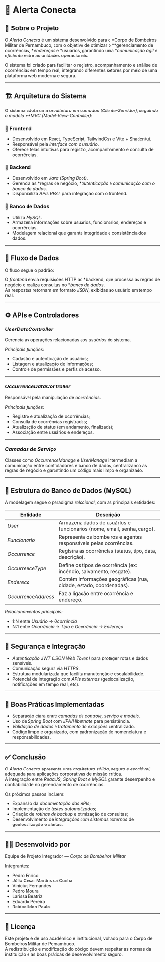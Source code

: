 # 🚒 Alerta Conecta

## 📘 Sobre o Projeto
O *Alerta Conecta* é um sistema desenvolvido para o *Corpo de Bombeiros Militar de Pernambuco, com o objetivo de otimizar o **gerenciamento de ocorrências, **endereços* e *usuários, garantindo uma **comunicação ágil e eficiente* entre as unidades operacionais.

O sistema foi criado para facilitar o registro, acompanhamento e análise de ocorrências em tempo real, integrando diferentes setores por meio de uma plataforma web moderna e segura.

---

## 🏗 Arquitetura do Sistema

O sistema adota uma *arquitetura em camadas (Cliente-Servidor), seguindo o modelo **MVC (Model-View-Controller)*:

### 🔹 Frontend
- Desenvolvido em React, TypeScript, TailwindCss e Vite + Shadcn/ui.
- Responsável pela *interface com o usuário*.
- Oferece telas intuitivas para registro, acompanhamento e consulta de ocorrências.

### 🔹 Backend
- Desenvolvido em *Java (Spring Boot)*.
- Gerencia as *regras de negócio, **autenticação* e *comunicação com o banco de dados*.
- Disponibiliza *APIs REST* para integração com o frontend.

### 🔹 Banco de Dados
- Utiliza *MySQL*.
- Armazena informações sobre usuários, funcionários, endereços e ocorrências.
- Modelagem relacional que garante integridade e consistência dos dados.

---

## 🔄 Fluxo de Dados

O fluxo segue o padrão:


O *frontend* envia requisições HTTP ao *backend, que processa as regras de negócio e realiza consultas no **banco de dados*.  
As respostas retornam em formato *JSON*, exibidas ao usuário em tempo real.

---

## ⚙ APIs e Controladores

### *UserDataController*
Gerencia as operações relacionadas aos *usuários* do sistema.

*Principais funções:*
- Cadastro e autenticação de usuários;
- Listagem e atualização de informações;
- Controle de permissões e perfis de acesso.

---

### *OccurrenceDataController*
Responsável pela manipulação de *ocorrências*.

*Principais funções:*
- Registro e atualização de ocorrências;
- Consulta de ocorrências registradas;
- Atualização de status (em andamento, finalizada);
- Associação entre usuários e endereços.

---

### *Camadas de Serviço*
Classes como *OccurrenceManage* e *UserManage* intermediam a comunicação entre controladores e banco de dados, centralizando as regras de negócio e garantindo um código mais limpo e organizado.

---

## 🧩 Estrutura do Banco de Dados (MySQL)

A modelagem segue o paradigma *relacional*, com as principais entidades:

| Entidade | Descrição |
|-----------|------------|
| *User* | Armazena dados de usuários e funcionários (nome, email, senha, cargo). |
| *Funcionario* | Representa os bombeiros e agentes responsáveis pelas ocorrências. |
| *Occurrence* | Registra as ocorrências (status, tipo, data, descrição). |
| *OccurrenceType* | Define os tipos de ocorrência (ex: incêndio, salvamento, resgate). |
| *Endereco* | Contém informações geográficas (rua, cidade, estado, coordenadas). |
| *OccurrenceAddress* | Faz a ligação entre ocorrência e endereço. |

*Relacionamentos principais:*
- 1:N entre *Usuário → Ocorrência*  
- N:1 entre *Ocorrência → Tipo* e *Ocorrência → Endereço*

---

## 🔐 Segurança e Integração

- *Autenticação JWT (JSON Web Token)* para proteger rotas e dados sensíveis.  
- Comunicação segura via *HTTPS*.  
- Estrutura modularizada que facilita manutenção e escalabilidade.  
- Potencial de integração com *APIs externas* (geolocalização, notificações em tempo real, etc).

---

## 🧠 Boas Práticas Implementadas

- Separação clara entre *camadas de controle, serviço e modelo*.  
- Uso de *Spring Boot* com *JPA/Hibernate* para persistência.  
- *Validação de dados* e *tratamento de exceções* centralizado.  
- Código limpo e organizado, com padronização de nomenclatura e responsabilidades.

---

## ✅ Conclusão

O *Alerta Conecta* apresenta uma *arquitetura sólida, segura e escalável*, adequada para aplicações corporativas de missão crítica.  
A integração entre *ReactJS, Spring Boot e MySQL* garante desempenho e confiabilidade no gerenciamento de ocorrências.

Os próximos passos incluem:
- Expansão da *documentação das APIs*;  
- Implementação de *testes automatizados*;  
- Criação de *rotinas de backup* e otimização de consultas;  
- Desenvolvimento de *integrações com sistemas externos* de geolocalização e alertas.

---

## 👨‍💻 Desenvolvido por
Equipe de Projeto Integrador — *Corpo de Bombeiros Militar*

Integrantes:
- Pedro Enrico  
- Júlio César Martins da Cunha  
- Vinícius Fernandes  
- Pedro Moura 
- Larissa Beatriz
- Eduardo Pereira
- Reideclildon Paulo

---

## 📄 Licença
Este projeto é de uso acadêmico e institucional, voltado para o Corpo de Bombeiros Militar de Pernambuco.  
A redistribuição e modificação do código devem respeitar as normas da instituição e as boas práticas de desenvolvimento seguro.
